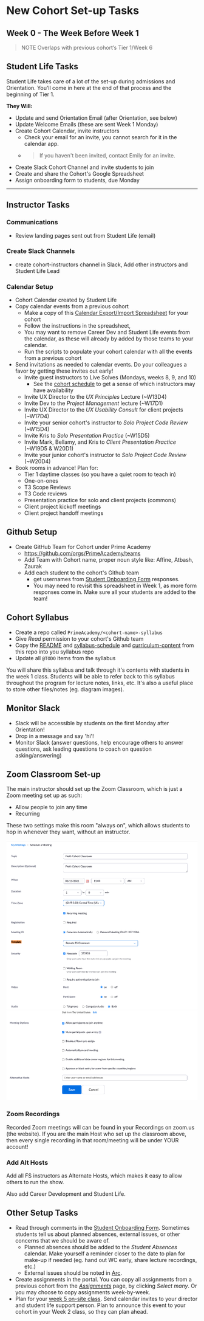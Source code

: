 # New Cohort Set-up Tasks

## Week 0 - The Week Before Week 1

> NOTE Overlaps with previous cohort’s Tier 1/Week 6

## Student Life Tasks

Student Life takes care of a lot of the set-up during admissions and Orientation. You'll come in here at the end of that process and the beginning of Tier 1.

**They Will:**
- Update and send Orientation Email (after Orientation, see below)
- Update Welcome Emails (these are sent Week 1 Monday)
- Create Cohort Calendar, invite instructors
    - Check your email for an invite, you cannot search for it in the calendar app.
    - > If you haven't been invited, contact Emily for an invite.
- Create Slack Cohort Channel and invite students to join
- Create and share the Cohort's Google Spreadsheet
- Assign onboarding form to students, due Monday


---

## Instructor Tasks

### Communications

- Review landing pages sent out from Student Life (email)


### Create Slack Channels

- create cohort-instructors channel in Slack, Add other instructors and Student Life Lead

### Calendar Setup

- Cohort Calendar created by Student Life
- Copy calendar events from a previous cohort
  - Make a copy of this [Calendar Export/Import Spreadsheet](https://docs.google.com/spreadsheets/d/100vc25QoUxa1IqFCtDHoeDuBSsrgWBScOQt0EnanUWg/edit#gid=615914675) for your cohort
  - Follow the instructions in the spreadsheet,
  - You may want to remove Career Dev and Student Life events from the calendar, as these will already by added by those teams to your calendar.
  - Run the scripts to populate your cohort calendar with all the events from a previous cohort
- Send invitations as needed to calendar events. Do your colleagues a favor by getting these invites out early!
  - Invite guest instructors to Live Solves (Mondays, weeks 8, 9, and 10)
    - See the [cohort schedule](https://docs.google.com/spreadsheets/d/1x9rxflGvJYkIjCS5NFAbx60N0FYP8aOBCYRMwPSLyw0/edit#gid=239938709) to get a sense of which instructors may have availability
  - Invite UX Director to the _UX Principles_ Lecture (~W13D4)
  - Invite Dev to the _Project Management_ lecture (~W17D1)
  - Invite UX Director to the _UX Usability Consult_ for client projects (~W17D4)
  - Invite your senior cohort's instructor to _Solo Project Code Review_ (~W15D4)
  - Invite Kris to _Solo Presentation Practice_ (~W15D5)
  - Invite Mark, Bellamy, and Kris to _Client Presentation Practice_ (~W19D5 & W20D1)
  - Invite your junior cohort's instructor to _Solo Project Code Review_ (~W20D4)
- Book rooms in advance! Plan for:
  - Tier 1 daytime classes (so you have a quiet room to teach in)
  - One-on-ones
  - T3 Scope Reviews
  - T3 Code reviews
  - Presentation practice for solo and client projects (commons)
  - Client project kickoff meetings
  - Client project handoff meetings

## Github Setup

- Create GitHub Team for Cohort under Prime Academy
    - https://github.com/orgs/PrimeAcademy/teams
    - Add Team with Cohort name, proper noun style like: Affine, Atbash, Zaurak
    - Add each student to the cohort's Github team
      - get usernames from [Student Onboarding Form](https://docs.google.com/spreadsheets/d/1RLwwt1AJr1JZZUXz93uSx9fkAORpSot-r6hGM9Jwuxo/edit#gid=1592909825) responses. 
      - You may need to revisit this spreadsheet in Week 1, as more form responses come in. Make sure all your students are added to the team!

## Cohort Syllabus

- Create a repo called `PrimeAcademy/<cohort-name>-syllabus`
- Give _Read_ permission to your cohort's Github team
- Copy the [README](../../README.md) and [syllabus-schedule](../../cohort-syllabus/syllabus-schedule.md) and [curriculum-content](../../curriculum-content) from this repo into you syllabus repo
- Update all `@TODO` items from the syllabus

You will share this syllabus and talk through it's contents with students in the week 1 class. Students will be able to refer back to this syllabus throughout the program for lecture notes, links, etc. It's also a useful place to store other files/notes (eg. diagram images).

## Monitor Slack

- Slack will be accessible by students on the first Monday after Orientation!
- Drop in a message and say 'hi'!
- Monitor Slack (answer questions, help encourage others to answer questions, ask leading questions to coach on question asking/answering)

## Zoom Classroom Set-up

The main instructor should set up the Zoom Classroom, which is just a Zoom meeting set up as such:

- Allow people to join any time
- Recurring

These two settings make this room "always on", which allows students to hop in whenever they want, without an instructor.

![Zoom Settings](../images/zoom-settings-1.png)
![Zoom Settings](../images/zoom-settings-2.png)


### Zoom Recordings

Recorded Zoom meetings will can be found in your Recordings on zoom.us (the website). If you are the main Host who set up the classroom above, then every single recording in that room/meeting will be under YOUR account!


### Add Alt Hosts

Add all FS instructors as Alternate Hosts, which makes it easy to allow others to run the show.

Also add Career Development and Student Life.

## Other Setup Tasks

- Read through comments in the [Student Onboarding Form](https://docs.google.com/spreadsheets/d/1RLwwt1AJr1JZZUXz93uSx9fkAORpSot-r6hGM9Jwuxo/edit#gid=1592909825). Sometimes students tell us about planned absences, external issues, or other concerns that we should be aware of.
  - Planned absences should be added to the _Student Absences_ calendar. Make yourself a reminder closer to the date to plan for make-up if needed (eg. hand out WC early, share lecture recordings, etc.)
  - External issues should be noted in [Arc](https://trello.com/b/RyfOqTQT/arc).
- Create assignments in the portal. You can copy all assignments from a previous cohort from the [_Assignments_](https://portal.primeacademy.io/#/assignments) page, by clicking _Select many_. Or you may choose to copy assignments week-by-week.
- Plan for your [week 5 on-site class](../week-05-objects-html-css/05-01_class-guide-onsite.md). Send calendar invites to your director and student life support person. Plan to announce this event to your cohort in your Week 2 class, so they can plan ahead.